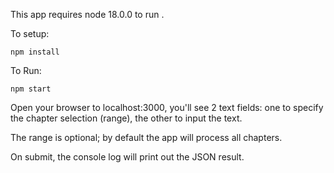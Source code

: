 
This app requires node 18.0.0 to run .

To setup:

```
npm install
```

To Run: 

```
npm start
```

Open your browser to localhost:3000, you'll see 2 text fields: one to specify the chapter selection (range),
the other to input the text.

The range is optional; by default the app will process all chapters.

On submit, the console log will print out the JSON result.
